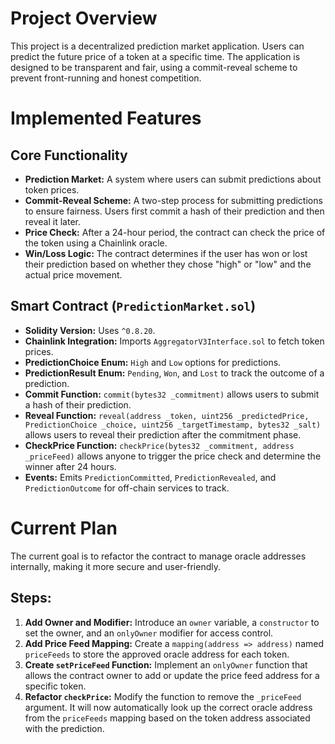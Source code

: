 # Project Overview

This project is a decentralized prediction market application. Users can predict the future price of a token at a specific time. The application is designed to be transparent and fair, using a commit-reveal scheme to prevent front-running and honest competition.

# Implemented Features

## Core Functionality
- **Prediction Market:** A system where users can submit predictions about token prices.
- **Commit-Reveal Scheme:** A two-step process for submitting predictions to ensure fairness. Users first commit a hash of their prediction and then reveal it later.
- **Price Check:** After a 24-hour period, the contract can check the price of the token using a Chainlink oracle.
- **Win/Loss Logic:** The contract determines if the user has won or lost their prediction based on whether they chose "high" or "low" and the actual price movement.

## Smart Contract (`PredictionMarket.sol`)
- **Solidity Version:** Uses `^0.8.20`.
- **Chainlink Integration:** Imports `AggregatorV3Interface.sol` to fetch token prices.
- **PredictionChoice Enum:** `High` and `Low` options for predictions.
- **PredictionResult Enum:** `Pending`, `Won`, and `Lost` to track the outcome of a prediction.
- **Commit Function:** `commit(bytes32 _commitment)` allows users to submit a hash of their prediction.
- **Reveal Function:** `reveal(address _token, uint256 _predictedPrice, PredictionChoice _choice, uint256 _targetTimestamp, bytes32 _salt)` allows users to reveal their prediction after the commitment phase.
- **CheckPrice Function:** `checkPrice(bytes32 _commitment, address _priceFeed)` allows anyone to trigger the price check and determine the winner after 24 hours.
- **Events:** Emits `PredictionCommitted`, `PredictionRevealed`, and `PredictionOutcome` for off-chain services to track.

# Current Plan

The current goal is to refactor the contract to manage oracle addresses internally, making it more secure and user-friendly.

## Steps:
1.  **Add Owner and Modifier:** Introduce an `owner` variable, a `constructor` to set the owner, and an `onlyOwner` modifier for access control.
2.  **Add Price Feed Mapping:** Create a `mapping(address => address)` named `priceFeeds` to store the approved oracle address for each token.
3.  **Create `setPriceFeed` Function:** Implement an `onlyOwner` function that allows the contract owner to add or update the price feed address for a specific token.
4.  **Refactor `checkPrice`:** Modify the function to remove the `_priceFeed` argument. It will now automatically look up the correct oracle address from the `priceFeeds` mapping based on the token address associated with the prediction.
